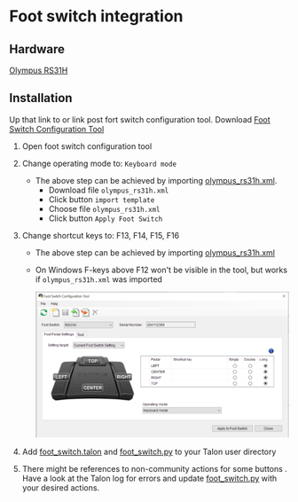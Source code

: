# Foot switch integration

## Hardware

[Olympus RS31H](https://www.amazon.com/Olympus-RS31H-Professional-Dictation-Connection/dp/B01C3FSPQK)

## Installation

Up that link to or link post fort switch configuration tool. Download [Foot Switch Configuration Tool](https://download.omsystem.com/pages/odms_download/ftsw_configuration_tool/en/)

1. Open foot switch configuration tool
1. Change operating mode to: `Keyboard mode`
   - The above step can be achieved by importing [olympus_rs31h.xml](./olympus_rs31h.xml).
     - Download file `olympus_rs31h.xml`
     - Click button `import template`
     - Choose file `olympus_rs31h.xml`
     - Click button `Apply Foot Switch`
1. Change shortcut keys to: F13, F14, F15, F16

   - The above step can be achieved by importing [olympus_rs31h.xml](./olympus_rs31h.xml)
   - On Windows F-keys above F12 won't be visible in the tool, but works if `olympus_rs31h.xml` was imported

     ![Foot Switch Configuration Tool](foot_switch_configuration.png)

1. Add [foot_switch.talon](./foot_switch.talon) and [foot_switch.py](./foot_switch.py) to your Talon user directory
1. There might be references to non-community actions for some buttons . Have a look at the Talon log for errors and update [foot_switch.py](./foot_switch.py) with your desired actions.
